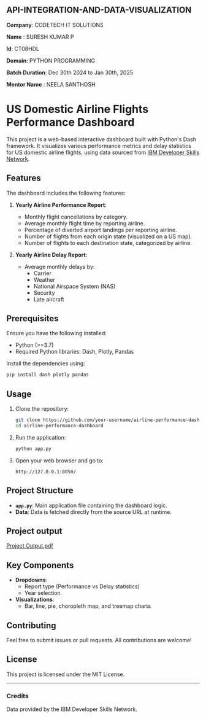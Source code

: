 ## API-INTEGRATION-AND-DATA-VISUALIZATION

**Company**: CODETECH IT SOLUTIONS  

**Name**  : SURESH KUMAR P 

**Id**: CT08HDL

**Domain**: PYTHON PROGRAMMING

**Batch Duration**: Dec 30th 2024 to Jan 30th, 2025 

**Mentor Name** : NEELA SANTHOSH


# US Domestic Airline Flights Performance Dashboard

This project is a web-based interactive dashboard built with Python's Dash framework. It visualizes various performance metrics and delay statistics for US domestic airline flights, using data sourced from [IBM Developer Skills Network](https://cf-courses-data.s3.us.cloud-object-storage.appdomain.cloud/IBMDeveloperSkillsNetwork-DV0101EN-SkillsNetwork/Data%20Files/airline_data.csv).

## Features

The dashboard includes the following features:

1. **Yearly Airline Performance Report**:
   - Monthly flight cancellations by category.
   - Average monthly flight time by reporting airline.
   - Percentage of diverted airport landings per reporting airline.
   - Number of flights from each origin state (visualized on a US map).
   - Number of flights to each destination state, categorized by airline.

2. **Yearly Airline Delay Report**:
   - Average monthly delays by:
     - Carrier
     - Weather
     - National Airspace System (NAS)
     - Security
     - Late aircraft

## Prerequisites

Ensure you have the following installed:
- Python (>=3.7)
- Required Python libraries: Dash, Plotly, Pandas

Install the dependencies using:
```bash
pip install dash plotly pandas
```

## Usage

1. Clone the repository:
   ```bash
   git clone https://github.com/your-username/airline-performance-dashboard.git
   cd airline-performance-dashboard
   ```

2. Run the application:
   ```bash
   python app.py
   ```

3. Open your web browser and go to:
   ```
   http://127.0.0.1:8050/
   ```


## Project Structure

- **`app.py`**: Main application file containing the dashboard logic.
- **Data**: Data is fetched directly from the source URL at runtime.


## Project output
[Project Output.pdf](https://github.com/user-attachments/files/18339880/Project.Output.pdf)



## Key Components

- **Dropdowns**: 
  - Report type (Performance vs Delay statistics)
  - Year selection
- **Visualizations**: 
  - Bar, line, pie, choropleth map, and treemap charts


## Contributing

Feel free to submit issues or pull requests. All contributions are welcome!

## License

This project is licensed under the MIT License.

---

### Credits

Data provided by the IBM Developer Skills Network.




